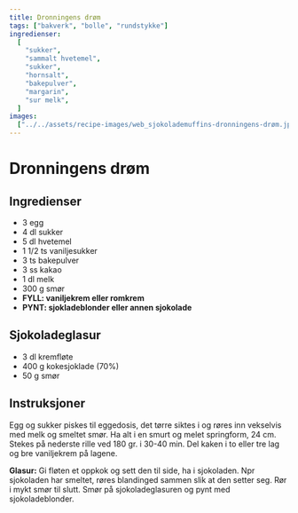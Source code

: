 ```yaml
---
title: Dronningens drøm
tags: ["bakverk", "bolle", "rundstykke"]
ingredienser:
  [
    "sukker",
    "sammalt hvetemel",
    "sukker",
    "hornsalt",
    "bakepulver",
    "margarin",
    "sur melk",
  ]
images:
  ["../../assets/recipe-images/web_sjokolademuffins-dronningens-drøm.jpg"]
---
```


# Dronningens drøm

## Ingredienser

- 3 egg
- 4 dl sukker
- 5 dl hvetemel
- 1 1/2 ts vaniljesukker
- 3 ts bakepulver
- 3 ss kakao
- 1 dl melk
- 300 g smør
- **FYLL: vaniljekrem eller romkrem**
- **PYNT: sjokladeblonder eller annen sjokolade**

## Sjokoladeglasur

- 3 dl kremfløte
- 400 g kokesjoklade (70%)
- 50 g smør

## Instruksjoner

Egg og sukker piskes til eggedosis, det tørre siktes i og røres inn vekselvis med melk og smeltet smør. Ha alt i en smurt og melet springform, 24 cm. Stekes på nederste rille ved 180 gr. i 30-40 min. Del kaken i to eller tre lag og bre vaniljekrem på lagene.

**Glasur:** Gi fløten et oppkok og sett den til side, ha i sjokoladen. Npr sjokoladen har smeltet, røres blandinged sammen slik at den setter seg. Rør i mykt smør til slutt. Smør på sjokoladeglasuren og pynt med sjokoladeblonder.
